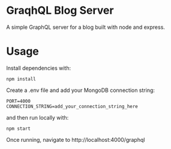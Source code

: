 # GraqhQL Blog Server

A simple GraphQL server for a blog built with node and express.

# Usage

Install dependencies with:

```
npm install
```

Create a .env file and add your MongoDB connection string:

```
PORT=4000
CONNECTION_STRING=add_your_connection_string_here
```

and then run locally with:

```
npm start
```

Once running, navigate to http://localhost:4000/graphql
